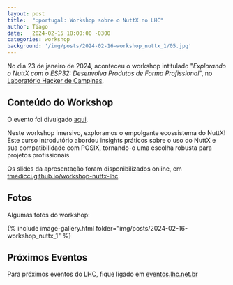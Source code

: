 ```yaml
---
layout: post
title:  ":portugal: Workshop sobre o NuttX no LHC"
author: Tiago
date:   2024-02-15 18:00:00 -0300
categories: workshop
background: '/img/posts/2024-02-16-workshop_nuttx_1/05.jpg'
---
```


No dia 23 de janeiro de 2024, aconteceu o workshop intitulado "*Explorando o NuttX com o ESP32: Desenvolva Produtos de Forma Profissional*", no [Laboratório Hacker de Campinas](https://lhc.net.br).

## Conteúdo do Workshop

O evento foi divulgado [aqui](https://eventos.lhc.net.br/event/explorando-o-nuttx-com-o-esp32-desenvolva-produtos-de-forma-profissional).

Neste workshop imersivo, exploramos o empolgante ecossistema do NuttX! Este curso introdutório abordou insights práticos sobre o uso do NuttX e sua compatibilidade com POSIX, tornando-o uma escolha robusta para projetos profissionais.

Os slides da apresentação foram disponibilizados online, em [tmedicci.github.io/workshop-nuttx-lhc](https://tmedicci.github.io/workshop-nuttx-lhc/).

## Fotos

Algumas fotos do workshop:

{% include image-gallery.html folder="img/posts/2024-02-16-workshop_nuttx_1" %}

## Próximos Eventos

Para próximos eventos do LHC, fique ligado em [eventos.lhc.net.br](https://eventos.lhc.net.br/)
